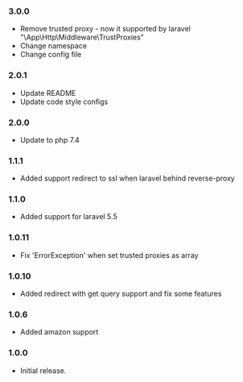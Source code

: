 ### 3.0.0

- Remove trusted proxy - now it supported by laravel "\App\Http\Middleware\TrustProxies"
- Change namespace
- Change config file
 
### 2.0.1

- Update README
- Update code style configs

### 2.0.0

- Update to php 7.4

### 1.1.1

- Added support redirect to ssl when laravel behind reverse-proxy

### 1.1.0

- Added support for laravel 5.5

### 1.0.11

- Fix 'ErrorException' when set trusted proxies as array

### 1.0.10

- Added redirect with get query support and fix some features

### 1.0.6

- Added amazon support

### 1.0.0

- Initial release.
